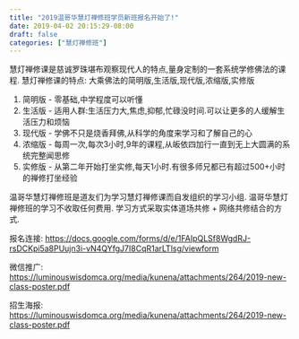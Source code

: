 ```yaml
---
title: "2019温哥华慧灯禅修班学员新班报名开始了!"
date: 2019-04-02 20:15:29-08:00
draft: false
categories: ["慧灯禅修班"]
---
```

慧灯禅修课是慈诚罗珠堪布观察现代人的特点,量身定制的一套系统学修佛法的课程.
慧灯禅修课的特点: 大乘佛法的简明版,生活版,现代版,浓缩版,实修版
1. 简明版 - 零基础,中学程度可以听懂
2. 生活版 - 适用人群:生活压力大,焦虑,抑郁,忙碌没时间.可以让更多的人缓解生活压力和烦恼
3. 现代版 - 学佛不只是烧香拜佛,从科学的角度来学习和了解自己的心
4. 浓缩版 - 每周一次,每次3小时,9年的课程,从皈依四加行一直到无上大圆满的系统完整闻思修
5. 实修版 - 从第二年开始打坐实修,每天1小时.有很多师兄都已有超过500+小时的禅修打坐经验

温哥华慧灯禅修班是道友们为学习慧灯禅修课而自发组织的学习小组.
温哥华慧灯禅修班的学习不收取任何费用. 学习方式采取实体道场共修 + 网络共修结合的方式.

报名连接:
  https://docs.google.com/forms/d/e/1FAIpQLSf8WgdRJ-rsDCKpi5a8PUujn3i-vN4QYfgJ7I8CqR1arLTlsg/viewform

微信推广:
  https://luminouswisdomca.org/media/kunena/attachments/264/2019-new-class-poster.pdf

招生海报:
 https://luminouswisdomca.org/media/kunena/attachments/264/2019-new-class-poster.pdf
